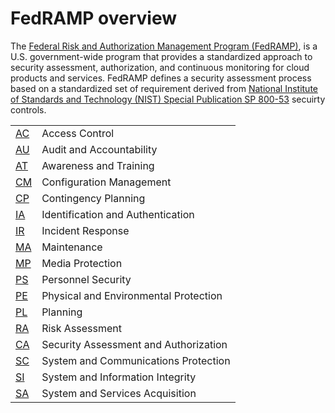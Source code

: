 # FedRAMP  overview

The [Federal Risk and Authorization Management Program (FedRAMP)](https://www.fedramp.gov), is a U.S. government-wide program that provides a standardized approach to security assessment, authorization, and continuous monitoring for cloud products and services. FedRAMP defines a security assessment process based on a standardized set of requirement derived from [National Institute of Standards and Technology (NIST) Special Publication SP 800-53](https://csrc.nist.gov/publications/detail/sp/800-53/rev-4/final) secuirty controls.

| | |
|---|---|
| [AC](./ac-controls.md ) | Access Control |
| [AU](./au-controls.md ) | Audit and Accountability |
| [AT](./at-controls.md ) | Awareness and Training |
| [CM](./cm-controls.md ) | Configuration Management |
| [CP](./cp-controls.md ) | Contingency Planning |
| [IA](./ia-controls.md ) | Identification and Authentication |
| [IR](./ir-controls.md ) | Incident Response |
| [MA](./ma-controls.md ) | Maintenance |
| [MP](./mp-controls.md ) | Media Protection |
| [PS](./ps-controls.md ) | Personnel Security |
| [PE](./pe-controls.md ) | Physical and Environmental Protection |
| [PL](./pl-controls.md ) | Planning |
| [RA](./ra-controls.md ) | Risk Assessment |
| [CA](./ca-controls.md ) | Security Assessment and Authorization |
| [SC](./sc-controls.md ) | System and Communications Protection |
| [SI](./si-controls.md ) | System and Information Integrity |
| [SA](./sa-controls.md ) | System and Services Acquisition |
